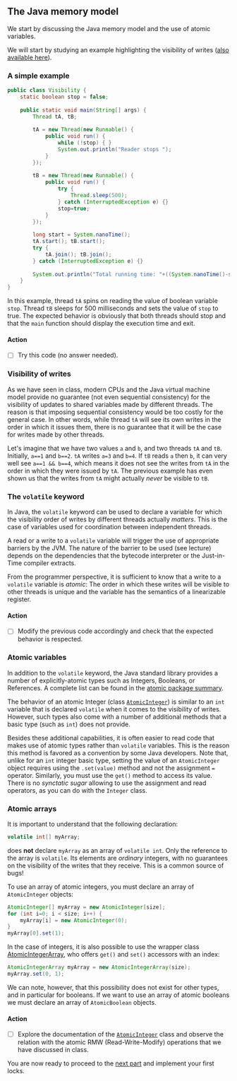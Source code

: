 ## The Java memory model

We start by discussing the Java memory model and the use of atomic variables.

We will start by studying an example highlighting the visibility of writes ([also available here](src/impact_volatile/Volatile.java)).

### A simple example

```Java
public class Visibility {
	static boolean stop = false;
	
	public static void main(String[] args) {
		Thread tA, tB;
		
		tA = new Thread(new Runnable() {
			public void run() {
				while (!stop) { }
				System.out.println("Reader stops ");
			}
		});
		
		tB = new Thread(new Runnable() {
			public void run() {
				try {
					Thread.sleep(500);
				} catch (InterruptedException e) {}
				stop=true;
			}
		});
		
		long start = System.nanoTime();
		tA.start(); tB.start();
		try {
			tA.join(); tB.join();
		} catch (InterruptedException e) {}
		
		System.out.println("Total running time: "+((System.nanoTime()-start)/1000000)+" ms.");
	}
}

```

In this example, thread `tA` spins on reading the value of boolean variable `stop`.
Thread `tB` sleeps for 500 milliseconds and sets the value of `stop` to true.
The expected behavior is obviously that both threads should stop and that the `main` function should display the execution time and exit.

#### Action

- [ ] Try this code (no answer needed).

### Visibility of writes

As we have seen in class, modern CPUs and the Java virtual machine model provide no guarantee (not even sequential consistency) for the visibility of updates to shared variables made by different threads.
The reason is that imposing sequential consistency would be too costly for the general case.
In other words, while thread `tA` will see its own writes in the order in which it issues them, there is no guarantee that it will be the case for writes made by other threads.

Let's imagine that we have two values `a` and `b`, and two threads `tA` and `tB`.
Initially, `a==1` and `b==2`.
`tA` writes `a=3` and `b=4`.
If `tB` reads `a` then `b`, it can very well see `a==1 && b==4`, which means it does not see the writes from `tA` in the order in which they were issued by `tA`.
The previous example has even shown us that the writes from `tA` might actually *never* be visible to `tB`.

### The `volatile` keyword

In Java, the `volatile` keyword can be used to declare a variable for which the visibility order of writes by different threads actually *matters*.
This is the case of variables used for coordination between independent threads.

A read or a write to a `volatile` variable will trigger the use of appropriate barriers by the JVM.
The nature of the barrier to be used (see lecture) depends on the dependencies that the bytecode interpreter or the Just-in-Time compiler extracts.

From the programmer perspective, it is sufficient to know that a write to a `volatile` variable is *atomic*: The order in which these writes will be visible to other threads is unique and the variable has the semantics of a linearizable register.

#### Action

- [ ] Modify the previous code accordingly and check that the expected behavior is respected.

### Atomic variables

In addition to the `volatile` keyword, the Java standard library provides a number of explicitly-atomic types such as Integers, Booleans, or References.
A complete list can be found in the [atomic package summary](https://docs.oracle.com/javase/9/docs/api/java/util/concurrent/atomic/package-summary.html).

The behavior of an atomic Integer (class [`AtomicInteger`](https://docs.oracle.com/javase/9/docs/api/java/util/concurrent/atomic/AtomicInteger.html)) is similar to an `int` variable that is declared `volatile` when it comes to the visibility of writes.
However, such types also come with a number of additional methods that a basic type (such as `int`) does not provide.

Besides these additional capabilities, it is often easier to read code that makes use of atomic types rather than `volatile` variables.
This is the reason this method is favored as a convention by some Java developers.
Note that, unlike for an `int` integer basic type, setting the value of an `AtomicInteger` object requires using the `.set(value)` method and not the assignment `=` operator.
Similarly, you must use the `get()` method to access its value.
There is no *synctatic sugar* allowing to use the assignment and read operators, as you can do with the `Integer` class.

### Atomic arrays

It is important to understand that the following declaration:

```Java
volatile int[] myArray;
```

does **not** declare `myArray` as an array of `volatile int`.
Only the reference to the array is `volatile`.
Its elements are *ordinary* integers, with no guarantees on the visibility of the writes that they receive.
This is a common source of bugs!

To use an array of atomic integers, you must declare an array of `AtomicInteger` objects:

```Java
AtomicInteger[] myArray = new AtomicInteger[size];
for (int i=0; i < size; i++) {
	myArray[i] = new AtomicInteger(0);
}
myArray[0].set(1);
```

In the case of integers, it is also possible to use the wrapper class [AtomicIntegerArray](https://docs.oracle.com/javase/9/docs/api/java/util/concurrent/atomic/AtomicIntegerArray.html), who offers `get()` and `set()` accessors with an index:

```Java
AtomicIntegerArray myArray = new AtomicIntegerArray(size);
myArray.set(0, 1);
```

We can note, however, that this possibility does not exist for other types, and in particular for booleans.
If we want to use an array of atomic booleans we must declare an array of `AtomicBoolean` objects.

#### Action

- [ ] Explore the documentation of the [`AtomicInteger`](https://docs.oracle.com/javase/9/docs/api/java/util/concurrent/atomic/AtomicInteger.html) class and observe the relation with the atomic RMW (Read-Write-Modify) operations that we have discussed in class.

You are now ready to proceed to the [next part](ClassicalLocks.md) and implement your first locks.
